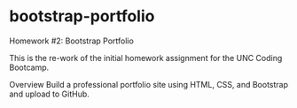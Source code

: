 # bootstrap-portfolio

Homework #2: Bootstrap Portfolio

This is the re-work of the initial homework assignment for the UNC Coding Bootcamp.

Overview
Build a professional portfolio site using HTML, CSS, and Bootstrap and upload to GitHub.
